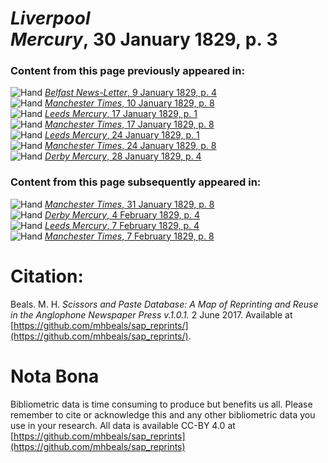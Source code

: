 # *Liverpool Mercury*, 30 January 1829, p. 3  
  
### Content from this page previously appeared in:  
![Hand](http://scissorsandpaste.net/wp-content/uploads/2017/06/smallhandpointer.png) [*Belfast News-Letter*, 9 January 1829, p. 4](https://mhbeals.github.io/sap_html/Belfast-News-Letter/Belfast-News-Letter-9-January-1829-p-4)  
![Hand](http://scissorsandpaste.net/wp-content/uploads/2017/06/smallhandpointer.png) [*Manchester Times*, 10 January 1829, p. 8](https://mhbeals.github.io/sap_html/Manchester-Times/Manchester-Times-10-January-1829-p-8)  
![Hand](http://scissorsandpaste.net/wp-content/uploads/2017/06/smallhandpointer.png) [*Leeds Mercury*, 17 January 1829, p. 1](https://mhbeals.github.io/sap_html/Leeds-Mercury/Leeds-Mercury-17-January-1829-p-1)  
![Hand](http://scissorsandpaste.net/wp-content/uploads/2017/06/smallhandpointer.png) [*Manchester Times*, 17 January 1829, p. 8](https://mhbeals.github.io/sap_html/Manchester-Times/Manchester-Times-17-January-1829-p-8)  
![Hand](http://scissorsandpaste.net/wp-content/uploads/2017/06/smallhandpointer.png) [*Leeds Mercury*, 24 January 1829, p. 1](https://mhbeals.github.io/sap_html/Leeds-Mercury/Leeds-Mercury-24-January-1829-p-1)  
![Hand](http://scissorsandpaste.net/wp-content/uploads/2017/06/smallhandpointer.png) [*Manchester Times*, 24 January 1829, p. 8](https://mhbeals.github.io/sap_html/Manchester-Times/Manchester-Times-24-January-1829-p-8)  
![Hand](http://scissorsandpaste.net/wp-content/uploads/2017/06/smallhandpointer.png) [*Derby Mercury*, 28 January 1829, p. 4](https://mhbeals.github.io/sap_html/Derby-Mercury/Derby-Mercury-28-January-1829-p-4)  
  
### Content from this page subsequently appeared in:  
![Hand](http://scissorsandpaste.net/wp-content/uploads/2017/06/smallhandpointer.png) [*Manchester Times*, 31 January 1829, p. 8](https://mhbeals.github.io/sap_html/Manchester-Times/Manchester-Times-31-January-1829-p-8)  
![Hand](http://scissorsandpaste.net/wp-content/uploads/2017/06/smallhandpointer.png) [*Derby Mercury*, 4 February 1829, p. 4](https://mhbeals.github.io/sap_html/Derby-Mercury/Derby-Mercury-4-February-1829-p-4)  
![Hand](http://scissorsandpaste.net/wp-content/uploads/2017/06/smallhandpointer.png) [*Leeds Mercury*, 7 February 1829, p. 4](https://mhbeals.github.io/sap_html/Leeds-Mercury/Leeds-Mercury-7-February-1829-p-4)  
![Hand](http://scissorsandpaste.net/wp-content/uploads/2017/06/smallhandpointer.png) [*Manchester Times*, 7 February 1829, p. 8](https://mhbeals.github.io/sap_html/Manchester-Times/Manchester-Times-7-February-1829-p-8)  


# Citation: 

Beals. M. H. *Scissors and Paste Database: A Map of Reprinting and Reuse in the Anglophone Newspaper Press v.1.0.1.* 2 June 2017. Available at [https://github.com/mhbeals/sap_reprints/](https://github.com/mhbeals/sap_reprints/). 

# Nota Bona

Bibliometric data is time consuming to produce but benefits us all. Please remember to cite or acknowledge this and any other bibliometric data you use in your research. All data is available CC-BY 4.0 at [https://github.com/mhbeals/sap_reprints](https://github.com/mhbeals/sap_reprints)